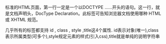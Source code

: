 标准的HTML页面，第一行一定是一个以DOCTYPE ……开头的语句。这一行，就是文档声明头，DocType Declaration。此标签可告知浏览器文档使用哪种 HTML 或 XHTML 规范。

几乎所有的标签都支持 id , class , style ,title这4个属性.
id表示对象(唯一),class表示所属类型(可多个),style规定元素的样式(引入css),title就是单纯的说明字符串

<script>在该标签下编写js码
    async      异步执行脚本(仅适用外部脚本)
    charset    规定在脚本中使用的字符编码（仅适用于外部脚本）
    defer      当页面解析完成后才执行的脚本（仅适用于外部脚本）
    src        引入外部脚本
    type       规定讲了的MIME类型

<style> 虽然所有的标签都有style属性,但把相同样式提出来复用,就需要<style>标签,然后在该标签下编写css码
    media     为样式规定不同的媒体类型
    scoped    如果使用该属性,则样式只应用于style的父元素和子元素
    type      规定样式的MIME类型,基本上都是 "text/css"

<link>  和style不同的是,该标签是引入外部css的作用
    href      被引入文件位置
    hreflang  被引入文件得语言
    media     规定被应用文件显示在什么设备上
    rel       表明当前文档和被引入文档之间的关系[alternate | archives | author | bookmark | external | first | help | icon | last | license | next | nofollow | noreferrer | pingback | prefetch | prev | search | sidebar | stylesheet | tag | up]
    sizes     定义引入资源的大小,只对rel="icon"起作用
    type      规定引入文件MIME类型
